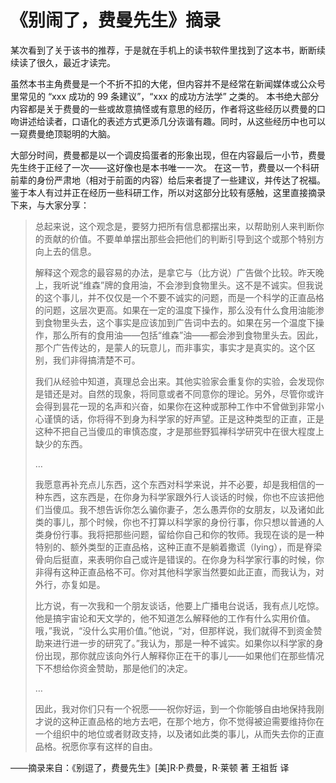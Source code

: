 # 《别闹了，费曼先生》摘录



<!--![Untitled](https://s3-us-west-2.amazonaws.com/secure.notion-static.com/e371f3f9-776c-4a09-91fa-dcec088342c0/Untitled.png)-->

某次看到了关于该书的推荐，于是就在手机上的读书软件里找到了这本书，断断续续读了很久，最近才读完。

虽然本书主角费曼是一个不折不扣的大佬，但内容并不是经常在新闻媒体或公众号里常见的 “xxx 成功的 99 条建议”，“xxx 的成功方法学” 之类的。
本书绝大部分内容都是关于费曼的一些或故意搞怪或有意思的经历，作者将这些经历以费曼的口吻讲述给读者，口语化的表述方式更添几分诙谐有趣。同时，从这些经历中也可以一窥费曼绝顶聪明的大脑。

<!--more-->

大部分时间，费曼都是以一个调皮捣蛋者的形象出现，但在内容最后一小节，费曼先生终于正经了一次——这好像也是本书唯一一次。
在这一节，费曼以一个科研前辈的身份严肃地（相对于前面的内容）给后来者提了一些建议，并传达了祝福。鉴于本人有过并正在经历一些科研工作，所以对这部分比较有感触，这里直接摘录下来，与大家分享：

> 总起来说，这个观念是，要努力把所有信息都摆出来，以帮助别人来判断你的贡献的价值。不要单单摆出那些会把他们的判断引导到这个或那个特别方向上去的信息。
>
> 解释这个观念的最容易的办法，是拿它与（比方说）广告做个比较。昨天晚上，我听说“维森”牌的食用油，不会渗到食物里头。这不是不诚实。但我说的这个事儿，并不仅仅是一个不要不诚实的问题，而是一个科学的正直品格的问题，这层次更高。如果在一定的温度下操作，那么没有什么食用油能渗到食物里头去，这个事实是应该加到广告词中去的。如果在另一个温度下操作，那么所有的食用油——包括“维森”油——都会渗到食物里头去。因此，那个广告传达的，是蒙人的玩意儿，而非事实，事实才是真实的。这个区别，我们非得搞清楚不可。
>
> 我们从经验中知道，真理总会出来。其他实验家会重复你的实验，会发现你是错还是对。自然的现象，将同意或者不同意你的理论。另外，尽管你或许会得到昙花一现的名声和兴奋，如果你在这种或那种工作中不曾做到非常小心谨慎的话，你将得不到身为科学家的好声望。正是这种类型的正直，正是这种不把自己当傻瓜的审慎态度，才是那些野狐禅科学研究中在很大程度上缺少的东西。
>
> …
>
> 我愿意再补充点儿东西，这个东西对科学来说，并不必要，却是我相信的一种东西，这东西是，在你身为科学家跟外行人谈话的时候，你也不应该把他们当傻瓜。我不想告诉你怎么骗你妻子，怎么愚弄你的女朋友，以及诸如此类的事儿，那个时候，你也不打算以科学家的身份行事，你只想以普通的人类身份行事。我将把那些问题，留给你自己和你的牧师。我现在谈的是一种特别的、额外类型的正直品格，这种正直不是躺着撒谎（lying），而是脊梁骨向后挺直，来表明你自己或许是错误的。在你身为科学家行事的时候，你非得有这种正直品格不可。你对其他科学家当然要如此正直，而我认为，对外行，亦复如是。
>
> 比方说，有一次我和一个朋友谈话，他要上广播电台说话，我有点儿吃惊。他是搞宇宙论和天文学的，他不知道怎么解释他的工作有什么实用价值。哦，”我说，“没什么实用价值。”他说，“对，但那样说，我们就得不到资金赞助来进行进一步的研究了。”我认为，那是一种不诚实。如果你以科学家的身份出现，那你就应该向外行人解释你正在干的事儿——如果他们在那些情况下不想给你资金赞助，那是他们的决定。
>
> …
>
> 因此，我对你们只有一个祝愿——祝你好运，到一个你能够自由地保持我刚才说的这种正直品格的地方去吧，在那个地方，你不觉得被迫需要维持你在一个组织中的地位或者财政支持，以及诸如此类的事儿，从而失去你的正直品格。祝愿你享有这样的自由。

——摘录来自：《别逗了，费曼先生》[美]R·P·费曼，R·莱顿 著 王祖哲 译


